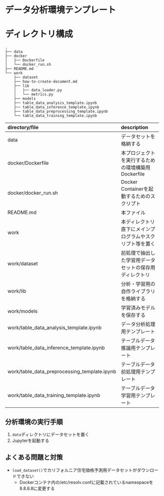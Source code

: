 # データ分析環境テンプレート

# ディレクトリ構成
```
.
├── data
├── docker
│   ├── Dockerfile
│   └── docker_run.sh
├── README.md
└── work
    ├── dataset
    ├── how-to-create-document.md
    ├── lib
    │   ├── data_loader.py
    │   └── metrics.py
    ├── models
    ├── table_data_analysis_template.ipynb
    ├── table_data_inference_template.ipynb
    ├── table_data_preprocessing_template.ipynb
    └── table_data_training_template.ipynb
```

|directory/file|description|
|:--|:--|
|data|データセットを格納する|
|docker/Dockerfile|本プロジェクトを実行するための環境構築用Dockerfile|
|docker/docker_run.sh|Docker Containerを起動するためのスクリプト|
|README.md|本ファイル|
|work|本ディレクトリ直下にメインプログラムやスクリプト等を置く|
|work/dataset|前処理で抽出した学習用データセットの保存用ディレクトリ|
|work/lib|分析・学習用の自作ライブラリを格納する|
|work/models|学習済みモデルを保存する|
|work/table_data_analysis_template.ipynb|データ分析処理用テンプレート|
|work/table_data_inference_template.ipynb|テーブルデータ推論用テンプレート|
|work/table_data_preprocessing_template.ipynb|テーブルデータ前処理用テンプレート|
|work/table_data_training_template.ipynb|テーブルデータ学習用テンプレート|

## 分析環境の実行手順

1. ```data```ディレクトリにデータセットを置く
2. Jupyterを起動する

## よくある問題と対策

* ```load_dataset()```でカリフォルニア住宅価格予測用データセットがダウンロードできない
  * Dockerコンテナ内の/etc/resolv.confに記載されているnamespaceを8.8.8.8に変更する

